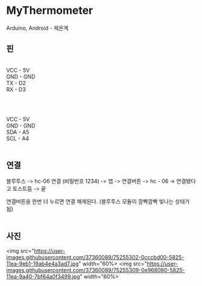 # MyThermometer
Arduino, Android - 체온계

## 핀

<HC-06> <br>
VCC - 5V <br>
GND - GND <br>
TX - D2 <br>
RX - D3 <br>
  
 <br>
 
<mlx90614> <br>
VCC - 5V <br>
GND - GND <br>
SDA - A5 <br>
SCL - A4 <br>
 <br>

## 연결
블루투스 -> hc-06 연결 (비밀번호 1234) -> 앱 -> 연결버튼 -> hc - 06 -> 연결됐다고 토스트뜸 -> 끝 <br>

연결버튼을 한번 더 누르면 연결 해제된다. (블루투스 모듈이 깜빡깜빡 빛나는 상태가 됨) <br>
 <br>
 
## 사진
<img src="https://user-images.githubusercontent.com/37360089/75255302-0cccbd00-5825-11ea-9eb1-19ab4e4a3ad7.jpg" width="60%></img>
<img src="https://user-images.githubusercontent.com/37360089/75255309-0e968080-5825-11ea-9a40-7bf64a0f3499.jpg" width="60%></img>
